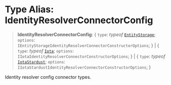 # Type Alias: IdentityResolverConnectorConfig

> **IdentityResolverConnectorConfig**: \{ `type`: *typeof* [`EntityStorage`](../variables/IdentityConnectorType.md#entitystorage); `options`: `IEntityStorageIdentityResolverConnectorConstructorOptions`; \} \| \{ `type`: *typeof* [`Iota`](../variables/IdentityConnectorType.md#iota); `options`: `IIotaIdentityResolverConnectorConstructorOptions`; \} \| \{ `type`: *typeof* [`IotaStardust`](../variables/IdentityConnectorType.md#iotastardust); `options`: `IIotaStardustIdentityResolverConnectorConstructorOptions`; \}

Identity resolver config connector types.

